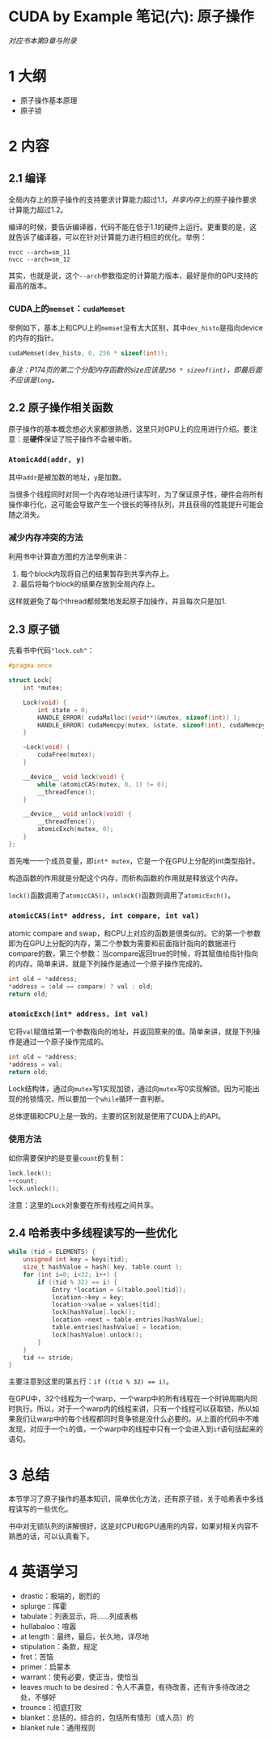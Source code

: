 # CUDA by Example 笔记(六): 原子操作

*对应书本第9章与附录*

# 1 大纲

- 原子操作基本原理
- 原子锁

# 2 内容

## 2.1 编译

全局内存上的原子操作的支持要求计算能力超过1.1，*共享内存*上的原子操作要求计算能力超过1.2。

编译的时候，要告诉编译器，代码不能在低于1.1的硬件上运行。更重要的是，这就告诉了编译器，可以在针对计算能力进行相应的优化。举例：

``` shell
nvcc --arch=sm_11
nvcc --arch=sm_12
```

其实，也就是说，这个`--arch`参数指定的计算能力版本，最好是你的GPU支持的最高的版本。

### CUDA上的`memset`：`cudaMemset`

举例如下，基本上和CPU上的`memset`没有太大区别，其中`dev_histo`是指向device的内存的指针。

``` cpp
cudaMemset(dev_histo, 0, 256 * sizeof(int));
```

*备注：P174页的第二个分配内存函数的size应该是`256 * sizeof(int)`，即最后面不应该是`long`。*

## 2.2 原子操作相关函数

原子操作的基本概念想必大家都很熟悉，这里只对GPU上的应用进行介绍。要注意：是**硬件**保证了院子操作不会被中断。

### `AtomicAdd(addr, y)`

其中`addr`是被加数的地址，`y`是加数。

当很多个线程同时对同一个内存地址进行读写时，为了保证原子性，硬件会将所有操作串行化，这可能会导致产生一个很长的等待队列，并且获得的性能提升可能会随之消失。

### 减少内存冲突的方法

利用书中计算直方图的方法举例来讲：

1. 每个block内现将自己的结果暂存到共享内存上。
2. 最后将每个block的结果存放到全局内存上。

这样就避免了每个thread都频繁地发起原子加操作，并且每次只是加1.

## 2.3 原子锁

先看书中代码`"lock.cuh"`：

``` cpp
#pragma once

struct Lock{
    int *mutex;

    Lock(void) {
        int state = 0;
        HANDLE_ERROR( cudaMalloc((void**)&mutex, sizeof(int)) );
        HANDLE_ERROR( cudaMemcpy(mutex, &state, sizeof(int), cudaMemcpyHostToDevice) );
    }

    ~Lock(void) {
        cudaFree(mutex);
    }

    __device__ void lock(void) {
        while (atomicCAS(mutex, 0, 1) != 0);
        __threadfence();
    }

    __device__ void unlock(void) {
        __threadfence();
        atomicExch(mutex, 0);
    }
};
```

首先唯一一个成员变量，即`int* mutex`，它是一个在GPU上分配的int类型指针。

构造函数的作用就是分配这个内存，而析构函数的作用就是释放这个内存。

`lock()`函数调用了`atomicCAS()`，`unlock()`函数则调用了`atomicExch()`。

### `atomicCAS(int* address, int compare, int val)`

atomic compare and swap，和CPU上对应的函数是很类似的。它的第一个参数即为在GPU上分配的内存，第二个参数为需要和前面指针指向的数据进行compare的数，第三个参数：当compare返回true的时候，将其赋值给指针指向的内存。简单来讲，就是下列操作是通过一个原子操作完成的。

``` cpp
int old = *address;
*address = (old == compare) ? val : old;
return old;
```

### `atomicExch(int* address, int val)`

它将`val`赋值给第一个参数指向的地址，并返回原来的值。简单来讲，就是下列操作是通过一个原子操作完成的。

``` cpp
int old = *address;
*address = val;
return old;
```

Lock结构体，通过向`mutex`写1实现加锁，通过向`mutex`写0实现解锁。因为可能出现的抢锁情况，所以要加一个`while`循环一直判断。

总体逻辑和CPU上是一致的，主要的区别就是使用了CUDA上的API。

### 使用方法

如你需要保护的是变量`count`的复制：

``` cpp
lock.lock();
++count;
lock.unlock();
```

注意：这里的`Lock`对象要在所有线程之间共享。

## 2.4 哈希表中多线程读写的一些优化

``` cpp
while (tid < ELEMENTS) {
    unsigned int key = keys[tid];
    size_t hashValue = hash( key, table.count );
    for (int i=0; i<32; i++) {
        if ((tid % 32) == i) {
            Entry *location = &(table.pool[tid]);
            location->key = key;
            location->value = values[tid];
            lock[hashValue].lock();
            location->next = table.entries[hashValue];
            table.entries[hashValue] = location;
            lock[hashValue].unlock();
        }
    }
    tid += stride;
}
```

主要注意到这里的第五行：`if ((tid % 32) == i)`。

在GPU中，32个线程为一个warp，一个warp中的所有线程在一个时钟周期内同时执行。所以，对于一个warp内的线程来讲，只有一个线程可以获取锁，所以如果我们让warp中的每个线程都同时竞争锁是没什么必要的。从上面的代码中不难发现，对应于一个`i`的值，一个warp中的线程中只有一个会进入到`if`语句括起来的语句。

# 3 总结

本节学习了原子操作的基本知识，简单优化方法，还有原子锁，关于哈希表中多线程读写的一些优化。

书中对无锁队列的讲解很好，这是对CPU和GPU通用的内容，如果对相关内容不熟悉的话，可以认真看下。

# 4 英语学习

- drastic：极端的，剧烈的
- splurge：挥霍
- tabulate：列表显示，将……列成表格
- hullabaloo：喧嚣
- at length：最终，最后，长久地，详尽地
- stipulation：条款，规定
- fret：苦恼
- primer：启蒙本
- warrant：使有必要，使正当，使恰当
- leaves much to be desired：令人不满意，有待改善，还有许多待改进之处，不够好
- trounce：彻底打败
- blanket：总括的，综合的，包括所有情形（或人员）的
- blanket rule：通用规则